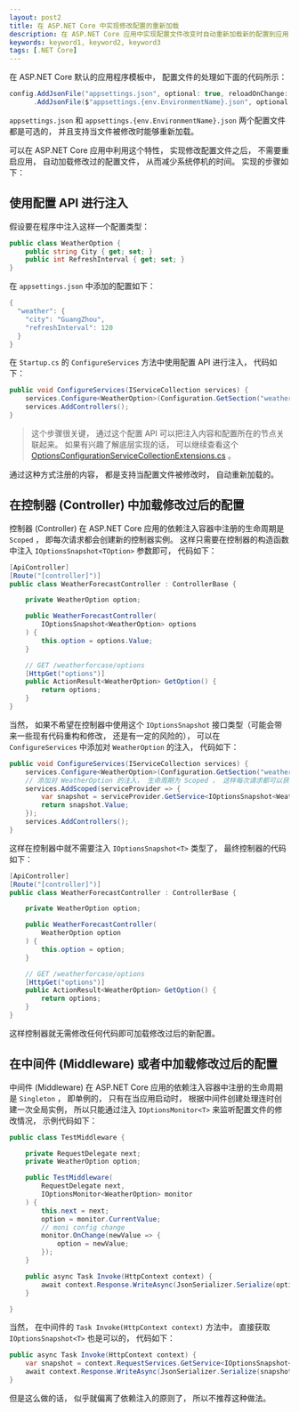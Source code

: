 ```yaml
---
layout: post2
title: 在 ASP.NET Core 中实现修改配置的重新加载
description: 在 ASP.NET Core 应用中实现配置文件改变时自动重新加载新的配置到应用
keywords: keyword1, keyword2, keyword3
tags: [.NET Core]
---
```


在 ASP.NET Core 默认的应用程序模板中， 配置文件的处理如下面的代码所示：

```cs
config.AddJsonFile("appsettings.json", optional: true, reloadOnChange: true)
      .AddJsonFile($"appsettings.{env.EnvironmentName}.json", optional: true, reloadOnChange: true);
```

`appsettings.json` 和 `appsettings.{env.EnvironmentName}.json` 两个配置文件都是可选的， 并且支持当文件被修改时能够重新加载。

可以在 ASP.NET Core 应用中利用这个特性， 实现修改配置文件之后， 不需要重启应用， 自动加载修改过的配置文件， 从而减少系统停机的时间。 实现的步骤如下：

## 使用配置 API 进行注入

假设要在程序中注入这样一个配置类型：

```cs
public class WeatherOption {
    public string City { get; set; }
    public int RefreshInterval { get; set; }
}
```

在 `appsettings.json` 中添加的配置如下：

```cs
{
  "weather": {
    "city": "GuangZhou",
    "refreshInterval": 120
  }
}
```

在 `Startup.cs` 的 `ConfigureServices` 方法中使用配置 API 进行注入， 代码如下：

```cs
public void ConfigureServices(IServiceCollection services) {
    services.Configure<WeatherOption>(Configuration.GetSection("weather"));
    services.AddControllers();
}
```

> 这个步骤很关键， 通过这个配置 API 可以把注入内容和配置所在的节点关联起来。 如果有兴趣了解底层实现的话， 可以继续查看这个 [OptionsConfigurationServiceCollectionExtensions.cs](https://github.com/dotnet/runtime/blob/master/src/libraries/Microsoft.Extensions.Options.ConfigurationExtensions/src/OptionsConfigurationServiceCollectionExtensions.cs) 。

通过这种方式注册的内容， 都是支持当配置文件被修改时， 自动重新加载的。

## 在控制器 (Controller) 中加载修改过后的配置

控制器 (Controller) 在 ASP.NET Core 应用的依赖注入容器中注册的生命周期是 `Scoped` ， 即每次请求都会创建新的控制器实例。 这样只需要在控制器的构造函数中注入 `IOptionsSnapshot<TOption>` 参数即可， 代码如下：

```cs
[ApiController]
[Route("[controller]")]
public class WeatherForecastController : ControllerBase {

    private WeatherOption option;

    public WeatherForecastController(
        IOptionsSnapshot<WeatherOption> options
    ) {
        this.option = options.Value;
    }

    // GET /weatherforcase/options
    [HttpGet("options")]
    public ActionResult<WeatherOption> GetOption() {
        return options;
    }
}
```

当然， 如果不希望在控制器中使用这个 `IOptionsSnapshot` 接口类型（可能会带来一些现有代码重构和修改， 还是有一定的风险的）， 可以在 `ConfigureServices` 中添加对 `WeatherOption` 的注入， 代码如下：

```cs
public void ConfigureServices(IServiceCollection services) {
    services.Configure<WeatherOption>(Configuration.GetSection("weather"));
    // 添加对 WeatherOption 的注入， 生命周期为 Scoped ， 这样每次请求都可以获取新的配置值。
    services.AddScoped(serviceProvider => {
        var snapshot = serviceProvider.GetService<IOptionsSnapshot<WeatherOption>>();
        return snapshot.Value;
    });
    services.AddControllers();
}
```

这样在控制器中就不需要注入 `IOptionsSnapshot<T>` 类型了， 最终控制器的代码如下：

```cs
[ApiController]
[Route("[controller]")]
public class WeatherForecastController : ControllerBase {

    private WeatherOption option;

    public WeatherForecastController(
        WeatherOption option
    ) {
        this.option = option;
    }

    // GET /weatherforcase/options
    [HttpGet("options")]
    public ActionResult<WeatherOption> GetOption() {
        return options;
    }
}
```

这样控制器就无需修改任何代码即可加载修改过后的新配置。

## 在中间件 (Middleware) 或者中加载修改过后的配置

中间件 (Middleware) 在 ASP.NET Core 应用的依赖注入容器中注册的生命周期是 `Singleton` ， 即单例的， 只有在当应用启动时， 根据中间件创建处理连时创建一次全局实例， 所以只能通过注入 `IOptionsMonitor<T>` 来监听配置文件的修改情况， 示例代码如下：

```cs
public class TestMiddleware {

    private RequestDelegate next;
    private WeatherOption option;

    public TestMiddleware(
        RequestDelegate next,
        IOptionsMonitor<WeatherOption> monitor
    ) {
        this.next = next;
        option = monitor.CurrentValue;
        // moni config change
        monitor.OnChange(newValue => {
            option = newValue;
        });
    }

    public async Task Invoke(HttpContext context) {
        await context.Response.WriteAsync(JsonSerializer.Serialize(option));
    }

}
```

当然， 在中间件的 `Task Invoke(HttpContext context)` 方法中， 直接获取 `IOptionsSnapshot<T>` 也是可以的， 代码如下：

```cs
public async Task Invoke(HttpContext context) {
    var snapshot = context.RequestServices.GetService<IOptionsSnapshot<WeatherOption>>();
    await context.Response.WriteAsync(JsonSerializer.Serialize(snapshot.Value));
}
```

但是这么做的话， 似乎就偏离了依赖注入的原则了， 所以不推荐这种做法。
